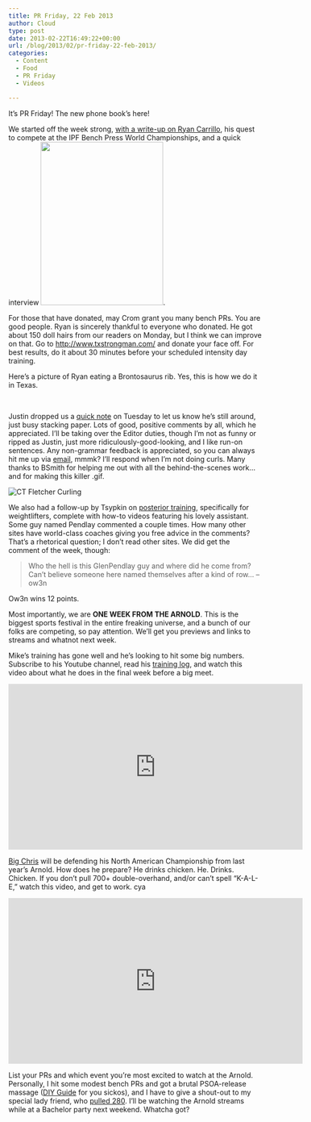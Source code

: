 ```yaml
---
title: PR Friday, 22 Feb 2013
author: Cloud
type: post
date: 2013-02-22T16:49:22+00:00
url: /blog/2013/02/pr-friday-22-feb-2013/
categories:
  - Content
  - Food
  - PR Friday
  - Videos

---
```

It&#8217;s PR Friday! The new phone book&#8217;s here!

We started off the week strong, <a title="Click here to reveal Ninja secrets!" href="/blog/2013/02/ryan-carrillo-is-70sbig/" target="_blank">with a write-up on Ryan Carrillo</a>, his quest to compete at the IPF Bench Press World Championships, and a quick interview <a href="/blog/2013/02/pr-friday-22-feb-2013/ryanrib/" rel="attachment wp-att-8594"><img data-attachment-id="8594" data-permalink="/blog/2013/02/pr-friday-22-feb-2013/ryanrib/" data-orig-file="/2013/02/ryanrib.jpg" data-orig-size="720,960" data-comments-opened="1" data-image-meta="{&quot;aperture&quot;:&quot;0&quot;,&quot;credit&quot;:&quot;&quot;,&quot;camera&quot;:&quot;&quot;,&quot;caption&quot;:&quot;&quot;,&quot;created_timestamp&quot;:&quot;0&quot;,&quot;copyright&quot;:&quot;&quot;,&quot;focal_length&quot;:&quot;0&quot;,&quot;iso&quot;:&quot;0&quot;,&quot;shutter_speed&quot;:&quot;0&quot;,&quot;title&quot;:&quot;&quot;}" data-image-title="ryan rib" data-image-description="" data-medium-file="/2013/02/ryanrib-150x200.jpg" data-large-file="/2013/02/ryanrib-450x600.jpg" class="alignright  wp-image-8594" src="/2013/02/ryanrib-450x600.jpg" alt="" width="243" height="324" srcset="/2013/02/ryanrib-450x600.jpg 450w, /2013/02/ryanrib-112x150.jpg 112w, /2013/02/ryanrib-150x200.jpg 150w, /2013/02/ryanrib-225x300.jpg 225w, /2013/02/ryanrib.jpg 720w" sizes="(max-width: 243px) 100vw, 243px" /></a>.

For those that have donated, may Crom grant you many bench PRs. You are good people. Ryan is sincerely thankful to everyone who donated. He got about 150 doll hairs from our readers on Monday, but I think we can improve on that. Go to <a href="http://www.txstrongman.com" target="_blank">http://www.txstrongman.com/</a> and donate your face off. For best results, do it about 30 minutes before your scheduled intensity day training.

Here&#8217;s a picture of Ryan eating a Brontosaurus rib. Yes, this is how we do it in Texas.

&nbsp;

Justin dropped us a <a href="/blog/2013/02/a-quick-note/" target="_blank">quick note</a> on Tuesday to let us know he&#8217;s still around, just busy stacking paper. Lots of good, positive comments by all, which he appreciated. I&#8217;ll be taking over the Editor duties, though I&#8217;m not as funny or ripped as Justin, just more ridiculously-good-looking, and I like run-on sentences. Any non-grammar feedback is appreciated, so you can always hit me up via <a href="mailto:cloud@70sbig.com?subject=heyyyyyyy" target="_blank">email</a>, mmmk? I&#8217;ll respond when I&#8217;m not doing curls. Many thanks to BSmith for helping me out with all the behind-the-scenes work&#8230;and for making this killer .gif.

<img src="http://i.imgur.com/b0swr6V.gif" alt="CT Fletcher Curling" align="middle" />

We also had a follow-up by Tsypkin on <a href="/blog/2013/02/posterior-round-up-part-2" target="_blank">posterior training</a>, specifically for weightlifters, complete with how-to videos featuring his lovely assistant. Some guy named Pendlay commented a couple times. How many other sites have world-class coaches giving you free advice in the comments? That&#8217;s a rhetorical question; I don&#8217;t read other sites. We did get the comment of the week, though:

> Who the hell is this GlenPendlay guy and where did he come from? Can’t believe someone here named themselves after a kind of row… &#8211; ow3n

Ow3n wins 12 points.

Most importantly, we are **ONE WEEK FROM THE ARNOLD**. This is the biggest sports festival in the entire freaking universe, and a bunch of our folks are competing, so pay attention. We&#8217;ll get you previews and links to streams and whatnot next week.

Mike&#8217;s training has gone well and he&#8217;s looking to hit some big numbers. Subscribe to his Youtube channel, read his <a href="/mike/" target="_blank">training log</a>, and watch this video about what he does in the final week before a big meet.

<span class="embed-youtube" style="text-align:center; display: block;"><iframe class='youtube-player' type='text/html' width='584' height='329' src='https://www.youtube.com/embed/ja4HwcTN-i4?version=3&#038;rel=1&#038;fs=1&#038;autohide=2&#038;showsearch=0&#038;showinfo=1&#038;iv_load_policy=1&#038;wmode=transparent' allowfullscreen='true' style='border:0;'></iframe></span>

<a href="/chris/" target="_blank">Big Chris</a> will be defending his North American Championship from last year&#8217;s Arnold. How does he prepare? He drinks chicken. He. Drinks. Chicken. If you don&#8217;t pull 700+ double-overhand, and/or can&#8217;t spell &#8220;K-A-L-E,&#8221; watch this video, and get to work. cya

<span class="embed-youtube" style="text-align:center; display: block;"><iframe class='youtube-player' type='text/html' width='584' height='329' src='https://www.youtube.com/embed/OQq9y8sAFP4?version=3&#038;rel=1&#038;fs=1&#038;autohide=2&#038;showsearch=0&#038;showinfo=1&#038;iv_load_policy=1&#038;wmode=transparent' allowfullscreen='true' style='border:0;'></iframe></span>

List your PRs and which event you&#8217;re most excited to watch at the Arnold. Personally, I hit some modest bench PRs and got a brutal PSOA-release massage ([DIY Guide][1] for you sickos), and I have to give a shout-out to my special lady friend, who <a href="http://www.youtube.com/watch?v=R0GXFTP0jrw" target="_blank">pulled 280</a>. I&#8217;ll be watching the Arnold streams while at a Bachelor party next weekend. Whatcha got?

 [1]: /blog/2012/08/finding-the-psoas/